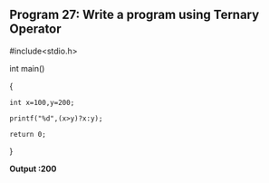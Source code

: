 ## Program 27: Write a program using Ternary Operator

#include<stdio.h>

int main()

{

	int x=100,y=200;
  
	printf("%d",(x>y)?x:y);
  
	return 0;
	
}

**Output :200**

